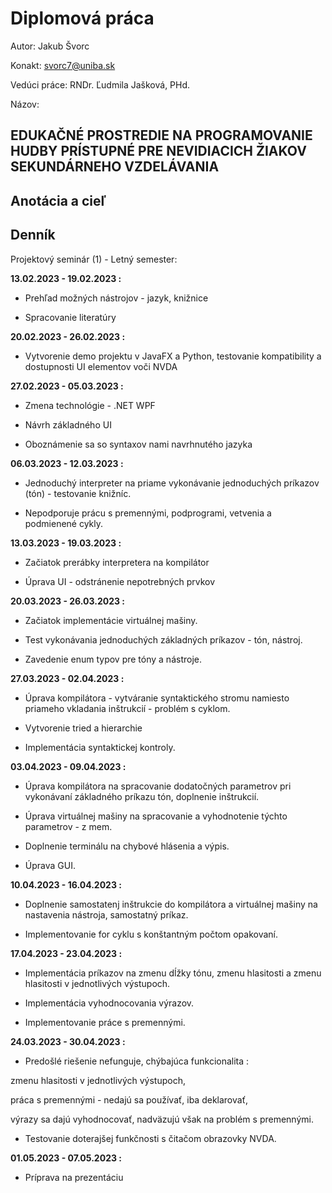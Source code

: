 # Diplomová práca
Autor: Jakub Švorc



Konakt: svorc7@uniba.sk



Vedúci práce: RNDr. Ľudmila Jašková, PHd.

Názov:



EDUKAČNÉ PROSTREDIE NA PROGRAMOVANIE HUDBY PRÍSTUPNÉ PRE NEVIDIACICH ŽIAKOV SEKUNDÁRNEHO VZDELÁVANIA
---

Anotácia a cieľ
---

Denník
---
Projektový seminár (1) - Letný semester:


**13.02.2023 - 19.02.2023 :**

* Prehľad možných nástrojov - jazyk, knižnice

* Spracovanie literatúry

**20.02.2023 - 26.02.2023 :**

* Vytvorenie demo projektu v JavaFX a Python, testovanie kompatibility a dostupnosti UI elementov voči NVDA 

**27.02.2023 - 05.03.2023 :**

* Zmena technológie - .NET WPF

* Návrh základného UI

* Oboznámenie sa so syntaxov nami navrhnutého jazyka

**06.03.2023 - 12.03.2023 :**

* Jednoduchý interpreter na priame vykonávanie jednoduchých príkazov (tón) - testovanie knižníc.

* Nepodporuje prácu s premennými, podprogrami, vetvenia a podmienené cykly.


**13.03.2023 - 19.03.2023 :**

* Začiatok prerábky interpretera na kompilátor

* Úprava UI - odstránenie nepotrebných prvkov


**20.03.2023 - 26.03.2023 :**

* Začiatok implementácie virtuálnej mašiny.

* Test vykonávania jednoduchých základných príkazov - tón, nástroj.

* Zavedenie enum typov pre tóny a nástroje.


**27.03.2023 - 02.04.2023 :**

* Úprava kompilátora - vytváranie syntaktického stromu namiesto priameho vkladania inštrukcií - problém s cyklom.

* Vytvorenie tried a hierarchie

* Implementácia syntaktickej kontroly.


**03.04.2023 - 09.04.2023 :**

* Úprava kompilátora na spracovanie dodatočných parametrov pri vykonávaní základného príkazu tón, doplnenie inštrukcií.

* Úprava virtuálnej mašiny na spracovanie a vyhodnotenie týchto parametrov - z mem.

* Doplnenie terminálu na chybové hlásenia a výpis.

* Úprava GUI.

**10.04.2023 - 16.04.2023 :**

* Doplnenie samostatenj inštrukcie do kompilátora a virtuálnej mašiny na nastavenia nástroja, samostatný príkaz.

* Implementovanie for cyklu s konštantným počtom opakovaní.


**17.04.2023 - 23.04.2023 :**

* Implementácia príkazov na zmenu dĺžky tónu, zmenu hlasitosti a zmenu hlasitosti v jednotlivých výstupoch.

* Implementácia vyhodnocovania výrazov.

* Implementovanie práce s premennými.


**24.03.2023 - 30.04.2023 :**

* Predošlé riešenie nefunguje, chýbajúca funkcionalita :

zmenu hlasitosti v jednotlivých výstupoch,

práca s premennými - nedajú sa používať, iba deklarovať,

výrazy sa dajú vyhodnocovať, nadväzujú však na problém s premennými.

* Testovanie doterajšej funkčnosti s čitačom obrazovky NVDA.


**01.05.2023 - 07.05.2023 :**

* Príprava na prezentáciu

